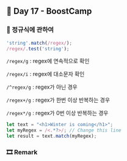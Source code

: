## 📕 Day 17 - BoostCamp

### 📘 정규식에 관하여

```javascript
'string'.match(/regex/);
/regex/.test('string');
```

`/regex/g` : regex에 연속적으로 확인

`/regex/i` : regex에 대소문자 확인

`/^regex/g` : regex가 아닌 경우

`/regex+/g` : regex가 한번 이상 반복하는 경우

`/regex*/g` : regex가 0번 이상 반복하는 경우

```javascript
let text = "<h1>Winter is coming</h1>";
let myRegex = /<.*?>/; // Change this line
let result = text.match(myRegex);
```

### 🎞 Remark